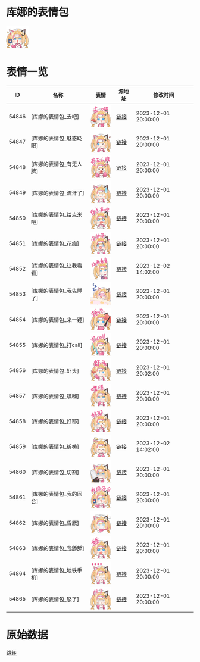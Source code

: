 # 库娜的表情包

<img src="./cover.png" height="60" alt="cover" />

# 表情一览

|ID|名称|表情|源地址|修改时间|
|----|----|----|----|----|
|54846|[库娜的表情包_去吧]|<img src="./pic/054846_%5B库娜的表情包_去吧%5D.png" height="60" alt="去吧"/>|[链接](https://i0.hdslb.com/bfs/garb/6aea6022adfd094abb4afa6c484c0eaf41095384.png)|2023-12-01 20:00:00|
|54847|[库娜的表情包_魅惑眨眼]|<img src="./pic/054847_%5B库娜的表情包_魅惑眨眼%5D.png" height="60" alt="魅惑眨眼"/>|[链接](https://i0.hdslb.com/bfs/garb/5d6e1244ae8e529d4bc74ed92d07b5bdecc8ade8.png)|2023-12-01 20:00:00|
|54848|[库娜的表情包_有无人牌]|<img src="./pic/054848_%5B库娜的表情包_有无人牌%5D.png" height="60" alt="有无人牌"/>|[链接](https://i0.hdslb.com/bfs/garb/b1bf3d4b3e801a784d886e1a5facdc0b224497bb.png)|2023-12-01 20:00:00|
|54849|[库娜的表情包_流汗了]|<img src="./pic/054849_%5B库娜的表情包_流汗了%5D.png" height="60" alt="流汗了"/>|[链接](https://i0.hdslb.com/bfs/garb/df0d899963c1087d905c8db5194aa834c9e91038.png)|2023-12-01 20:00:00|
|54850|[库娜的表情包_给点米吧]|<img src="./pic/054850_%5B库娜的表情包_给点米吧%5D.png" height="60" alt="给点米吧"/>|[链接](https://i0.hdslb.com/bfs/garb/3303a22740e4dd30c70e3a8f9994e0e8e03112fe.png)|2023-12-01 20:00:00|
|54851|[库娜的表情包_花痴]|<img src="./pic/054851_%5B库娜的表情包_花痴%5D.png" height="60" alt="花痴"/>|[链接](https://i0.hdslb.com/bfs/garb/2b0125be0665686b1d70c8facdd7e12faeaa367d.png)|2023-12-01 20:00:00|
|54852|[库娜的表情包_让我看看]|<img src="./pic/054852_%5B库娜的表情包_让我看看%5D.png" height="60" alt="让我看看"/>|[链接](https://i0.hdslb.com/bfs/garb/16001f7c5f030f524dd92cb9efce5f0731cf8aa4.png)|2023-12-02 14:02:00|
|54853|[库娜的表情包_我先睡了]|<img src="./pic/054853_%5B库娜的表情包_我先睡了%5D.png" height="60" alt="我先睡了"/>|[链接](https://i0.hdslb.com/bfs/garb/7a9e895ae32c70b3c447c53bb82d3878f846ace4.png)|2023-12-01 20:00:00|
|54854|[库娜的表情包_来一锤]|<img src="./pic/054854_%5B库娜的表情包_来一锤%5D.png" height="60" alt="来一锤"/>|[链接](https://i0.hdslb.com/bfs/garb/60a8cb08826d6458419657616409f217114988f0.png)|2023-12-01 20:00:00|
|54855|[库娜的表情包_打call]|<img src="./pic/054855_%5B库娜的表情包_打call%5D.png" height="60" alt="打call"/>|[链接](https://i0.hdslb.com/bfs/garb/a3b275c94b159f288415a29e51711f27022f603b.png)|2023-12-01 20:00:00|
|54856|[库娜的表情包_虾头]|<img src="./pic/054856_%5B库娜的表情包_虾头%5D.png" height="60" alt="虾头"/>|[链接](https://i0.hdslb.com/bfs/garb/7388c40d487f6f39f88e30b6d3d995083ab1c3f1.png)|2023-12-01 20:02:00|
|54857|[库娜的表情包_噗嗤]|<img src="./pic/054857_%5B库娜的表情包_噗嗤%5D.png" height="60" alt="噗嗤"/>|[链接](https://i0.hdslb.com/bfs/garb/c9700dd1e7cbe2c32cf9690491f1625f0de0029f.png)|2023-12-01 20:00:00|
|54858|[库娜的表情包_好耶]|<img src="./pic/054858_%5B库娜的表情包_好耶%5D.png" height="60" alt="好耶"/>|[链接](https://i0.hdslb.com/bfs/garb/b43d1250230b8d0e3b53fc4b90bf5104852c9381.png)|2023-12-01 20:00:00|
|54859|[库娜的表情包_祈祷]|<img src="./pic/054859_%5B库娜的表情包_祈祷%5D.png" height="60" alt="祈祷"/>|[链接](https://i0.hdslb.com/bfs/garb/e31106be4fed520dbf66a403d2665c238b46541e.png)|2023-12-02 14:02:00|
|54860|[库娜的表情包_切割]|<img src="./pic/054860_%5B库娜的表情包_切割%5D.png" height="60" alt="切割"/>|[链接](https://i0.hdslb.com/bfs/garb/5c73d758aa31cb6042912da262005e72784f9853.png)|2023-12-01 20:00:00|
|54861|[库娜的表情包_我的回合]|<img src="./pic/054861_%5B库娜的表情包_我的回合%5D.png" height="60" alt="我的回合"/>|[链接](https://i0.hdslb.com/bfs/garb/ec844bc0464fe4b45420d873a773c5468bb37378.png)|2023-12-01 20:00:00|
|54862|[库娜的表情包_昏厥]|<img src="./pic/054862_%5B库娜的表情包_昏厥%5D.png" height="60" alt="昏厥"/>|[链接](https://i0.hdslb.com/bfs/garb/0f71ceda1ff7a0a74dbab752cae2d529a25c384f.png)|2023-12-01 20:00:00|
|54863|[库娜的表情包_我舔舔]|<img src="./pic/054863_%5B库娜的表情包_我舔舔%5D.png" height="60" alt="我舔舔"/>|[链接](https://i0.hdslb.com/bfs/garb/29ae79ae5467ebf1db7c237739f9e7e3aebb2acf.png)|2023-12-01 20:00:00|
|54864|[库娜的表情包_地铁手机]|<img src="./pic/054864_%5B库娜的表情包_地铁手机%5D.png" height="60" alt="地铁手机"/>|[链接](https://i0.hdslb.com/bfs/garb/909bb7f7464a7159d08befe3f9f3e6f5702c73a1.png)|2023-12-01 20:00:00|
|54865|[库娜的表情包_怒了]|<img src="./pic/054865_%5B库娜的表情包_怒了%5D.png" height="60" alt="怒了"/>|[链接](https://i0.hdslb.com/bfs/garb/86aa673f9d9d45ff8646a1ac7c233085db7a5745.png)|2023-12-01 20:00:00|

# 原始数据

[跳转](./raw.json)

